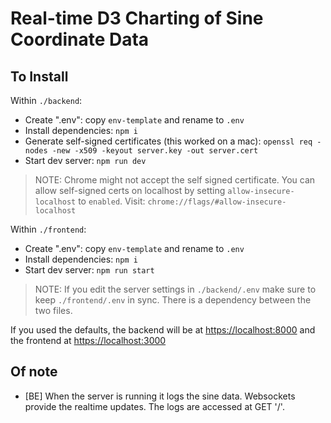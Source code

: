 # Real-time D3 Charting of Sine Coordinate Data

## To Install

Within `./backend`:

- Create ".env": copy `env-template` and rename to `.env`
- Install dependencies: `npm i`
- Generate self-signed certificates (this worked on a mac): `openssl req -nodes -new -x509 -keyout server.key -out server.cert`
- Start dev server: `npm run dev`

> NOTE: Chrome might not accept the self signed certificate. You can allow self-signed certs on localhost by setting `allow-insecure-localhost` to `enabled`. Visit: `chrome://flags/#allow-insecure-localhost`

Within `./frontend`:

- Create ".env": copy `env-template` and rename to `.env`
- Install dependencies: `npm i`
- Start dev server: `npm run start`

> NOTE: If you edit the server settings in `./backend/.env` make sure to keep `./frontend/.env` in sync. There is a dependency between the two files.

If you used the defaults, the backend will be at [https://localhost:8000](https://localhost:8000) and the frontend at [https://localhost:3000](https://localhost:3000)

## Of note

- [BE] When the server is running it logs the sine data. Websockets provide the realtime updates. The logs are accessed at GET '/'.
